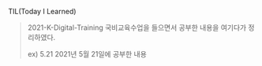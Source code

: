 TIL(Today I Learned)

> 2021-K-Digital-Training 국비교육수업을 들으면서 공부한 내용을 여기다가 정리하였다.
> 
> ex) 5.21 2021년 5월 21일에 공부한 내용
